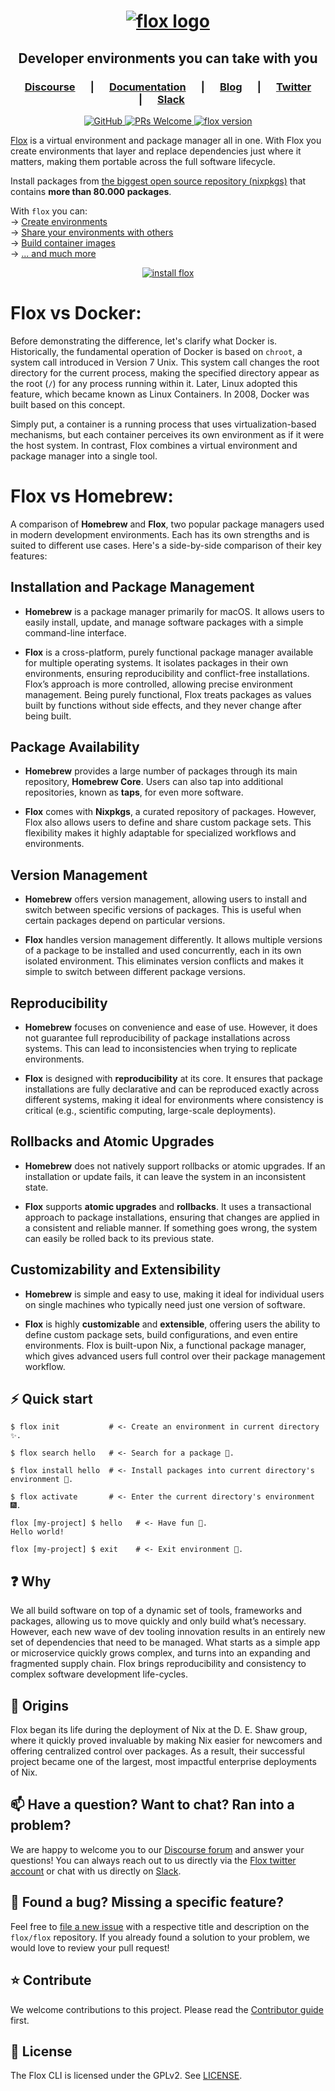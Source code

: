 <h1 align="center">
  <a href="https://flox.dev" target="_blank">
    <picture>
      <source media="(prefers-color-scheme: dark)"  srcset="img/flox-logo-white-on-black.png" />
      <source media="(prefers-color-scheme: light)" srcset="img/flox-logo-black-on-white.png" />
      <img src="img/flox-logo-black-on-white.png" alt="flox logo" />
    </picture>
  </a>
</h1>

<h2 align="center">
  Developer environments you can take with you
</h2>

<!-- TODO: here comes the graphic
 show immediate value proposition
 a short demo of basics would be good for now
 a bold statement: Free yourself from container walls.
-->

<h3 align="center">
   &emsp;
   <a href="https://discourse.flox.dev"><b>Discourse</b></a>
   &emsp; | &emsp; 
   <a href="https://flox.dev/docs"><b>Documentation</b></a>
   &emsp; | &emsp; 
   <a href="https://flox.dev/blog"><b>Blog</b></a>
   &emsp; | &emsp;  
   <a href="https://twitter.com/floxdevelopment"><b>Twitter</b></a>
   &emsp; | &emsp; 
   <a href="https://go.flox.dev/slack"><b>Slack</b></a>
   &emsp;
</h3>

<p align="center">
  <a href="https://github.com/flox/flox/blob/main/LICENSE"> 
    <img alt="GitHub" src="https://img.shields.io/github/license/flox/flox?style=flat-square">
  </a>
  <a href="https://github.com/flox/flox/blob/main/CONTRIBUTING.md">
    <img alt="PRs Welcome" src="https://img.shields.io/badge/PRs-welcome-brightgreen.svg?style=flat-square"/>
  </a>
  <a href="https://github.com/flox/flox/releases">
    <img alt="flox version" src="https://img.shields.io/github/v/release/flox/flox?style=flat-square"/>
    <!-- <img alt="GitHub tag (latest by date)" src="https://img.shields.io/github/v/tag/flox/flox?label=Version&style=flat-square"> -->
  </a>
</p>

[Flox][website] is a virtual environment and package manager all in one. With Flox you 
create environments that layer and replace dependencies just where
it matters, making them portable across the full software lifecycle.

Install packages from [the biggest open source repository
(nixpkgs)][post-nixpkgs] that contains **more than 80.000 packages**.

With `flox` you can:<br/>
&rarr; [Create environments](https://flox.dev/docs/tutorials/creating-environments)<br/>
&rarr; [Share your environments with others](https://flox.dev/docs/tutorials/sharing-environments)<br/>
&rarr; [Build container images](https://flox.dev/docs/tutorials/sharing-environments/#sharing-with-containers)<br/>
&rarr; [... and much more][docs]<br/>

<div align="center">
  <a href="https://flox.dev/docs/install-flox">
    <img alt="install flox" src="https://img.shields.io/badge/Install-flox-brightgreen?style=for-the-badge"/>
  </a>
</div>

<!-- TODO: Compare with others
- [Flox vs Docker]
- [Flox vs Homebrew]
- [Flox vs Bazel]
- .. more (point to the website)
-->

# Flox vs Docker:
Before demonstrating the difference, let's clarify what Docker is. Historically, the fundamental operation of Docker is based on `chroot`, a system call introduced in Version 7 Unix. This system call changes the root directory for the current process, making the specified directory appear as the root (`/`) for any process running within it. Later, Linux adopted this feature, which became known as Linux Containers. In 2008, Docker was built based on this concept. 

Simply put, a container is a running process that uses virtualization-based mechanisms, but each container perceives its own environment as if it were the host system. In contrast, Flox combines a virtual environment and package manager into a single tool.

# Flox vs Homebrew:

A comparison of **Homebrew** and **Flox**, two popular package managers used in modern development environments. Each has its own strengths and is suited to different use cases. Here's a side-by-side comparison of their key features:

## Installation and Package Management

- **Homebrew** is a package manager primarily for macOS. It allows users to easily install, update, and manage software packages with a simple command-line interface.
  
- **Flox** is a cross-platform, purely functional package manager available for multiple operating systems. It isolates packages in their own environments, ensuring reproducibility and conflict-free installations. Flox’s approach is more controlled, allowing precise environment management. Being purely functional, Flox treats packages as values built by functions without side effects, and they never change after being built.

## Package Availability

- **Homebrew** provides a large number of packages through its main repository, **Homebrew Core**. Users can also tap into additional repositories, known as **taps**, for even more software.
  
- **Flox** comes with **Nixpkgs**, a curated repository of packages. However, Flox also allows users to define and share custom package sets. This flexibility makes it highly adaptable for specialized workflows and environments.

## Version Management

- **Homebrew** offers version management, allowing users to install and switch between specific versions of packages. This is useful when certain packages depend on particular versions.
  
- **Flox** handles version management differently. It allows multiple versions of a package to be installed and used concurrently, each in its own isolated environment. This eliminates version conflicts and makes it simple to switch between different package versions.

## Reproducibility

- **Homebrew** focuses on convenience and ease of use. However, it does not guarantee full reproducibility of package installations across systems. This can lead to inconsistencies when trying to replicate environments.
  
- **Flox** is designed with **reproducibility** at its core. It ensures that package installations are fully declarative and can be reproduced exactly across different systems, making it ideal for environments where consistency is critical (e.g., scientific computing, large-scale deployments).

## Rollbacks and Atomic Upgrades

- **Homebrew** does not natively support rollbacks or atomic upgrades. If an installation or update fails, it can leave the system in an inconsistent state.
  
- **Flox** supports **atomic upgrades** and **rollbacks**. It uses a transactional approach to package installations, ensuring that changes are applied in a consistent and reliable manner. If something goes wrong, the system can easily be rolled back to its previous state.

## Customizability and Extensibility

- **Homebrew** is simple and easy to use, making it ideal for individual users on single machines who typically need just one version of software.
  
- **Flox** is highly **customizable** and **extensible**, offering users the ability to define custom package sets, build configurations, and even entire environments. Flox is built-upon Nix, a functional package manager, which gives advanced users full control over their package management workflow.

## ⚡️ Quick start

``` text
$ flox init           # <- Create an environment in current directory ✨.

$ flox search hello   # <- Search for a package 🚀.

$ flox install hello  # <- Install packages into current directory's environment 🔨.

$ flox activate       # <- Enter the current directory's environment 🎆.

flox [my-project] $ hello   # <- Have fun 🎉.
Hello world!

flox [my-project] $ exit    # <- Exit environment 💃.
```

## ❓ Why

We all build software on top of a dynamic set of tools,
frameworks and packages, allowing us to move quickly and only
build what’s necessary. However, each new wave of dev tooling
innovation results in an entirely new set of dependencies that
need to be managed. What starts as a simple app or microservice
quickly grows complex, and
turns into an expanding and fragmented supply
chain. Flox brings reproducibility and consistency to complex
software development life-cycles.

## 📘 Origins

Flox began its life during the deployment of Nix at
the D. E. Shaw group, where it quickly proved invaluable
by making Nix easier for newcomers and offering centralized
control over packages. As a result, their successful project
became one of the largest, most impactful enterprise deployments
of Nix.

## 📫 Have a question? Want to chat? Ran into a problem?

We are happy to welcome you to our [Discourse forum][discourse] and answer your
questions! You can always reach out to us directly via the [Flox twitter
account][twitter] or chat with us directly on [Slack][slack].

## 🤝 Found a bug? Missing a specific feature?

Feel free to [file a new issue][new-issue] with a respective title and
description on the `flox/flox` repository. If you already found a solution
to your problem, we would love to review your pull request!

## ⭐️ Contribute

We welcome contributions to this project. Please read the [Contributor
guide](./CONTRIBUTING.md) first.

## 🪪 License

The Flox CLI is licensed under the GPLv2. See [LICENSE](./LICENSE).


[website]: https://flox.dev
[discourse]: https://discourse.flox.dev
[nix]: https://nixos.org
[basics]:https://flox.dev/docs
[share-envs]: https://flox.dev/docs/share-environments
[images]: docs/tutorials/sharing-environments/#sharing-with-containers
[docs]: https://flox.dev/docs
[twitter]: https://twitter.com/floxdevelopment
[slack]: https://go.flox.dev/slack
[new-issue]: https://github.com/flox/flox/issues/new/choose
[post-nixpkgs]: https://flox.dev/blog/nixpkgs

